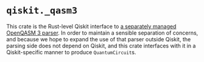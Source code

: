 # `qiskit._qasm3`

This crate is the Rust-level Qiskit interface to [a separately managed OpenQASM 3
parser](https://github.com/Qiskit/openqasm3_parser).  In order to maintain a sensible separation of
concerns, and because we hope to expand the use of that parser outside Qiskit, the parsing side does
not depend on Qiskit, and this crate interfaces with it in a Qiskit-specific manner to produce
`QuantumCircuit`s.
